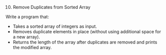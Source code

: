 10. Remove Duplicates from Sorted Array

Write a program that:

- Takes a sorted array of integers as input.
- Removes duplicate elements in place (without using additional space for a new array).
- Returns the length of the array after duplicates are removed and prints the modified array.